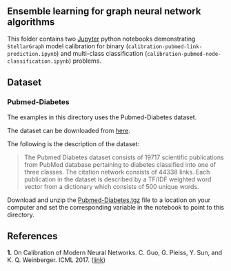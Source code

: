 ## Ensemble learning for graph neural network algorithms

This folder contains two [Jupyter](http://jupyter.org/) python notebooks demonstrating `StellarGraph` model calibration
for binary (`calibration-pubmed-link-prediction.ipynb`) and multi-class 
classification (`calibration-pubmed-node-classification.ipynb`) problems.


## Dataset

### Pubmed-Diabetes

The examples in this directory uses the Pubmed-Diabetes dataset. 

The dataset can be downloaded from [here](https://linqs-data.soe.ucsc.edu/public/Pubmed-Diabetes.tgz).

The following is the description of the dataset:
> The Pubmed Diabetes dataset consists of 19717 scientific publications from PubMed database pertaining to diabetes 
> classified into one of three classes. The citation network consists of 44338 links. Each publication in the dataset 
> is described by a TF/IDF weighted word vector from a dictionary which consists of 500 unique words.

Download and unzip the [Pubmed-Diabetes.tgz](https://linqs-data.soe.ucsc.edu/public/Pubmed-Diabetes.tgz) file to a 
location on your computer and set the corresponding variable in the notebook to point to this directory.

## References

**1.** On Calibration of Modern Neural Networks. C. Guo, G. Pleiss, Y. Sun, and K. Q. Weinberger. ICML 
2017. ([link](https://geoffpleiss.com/nn_calibration))
